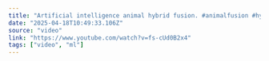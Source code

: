 ```yaml
---
title: "Artificial intelligence animal hybrid fusion. #animalfusion #hybrids #animals #fusion #shorts"
date: "2025-04-18T10:49:33.106Z"
source: "video"
link: "https://www.youtube.com/watch?v=fs-cUd0B2x4"
tags: ["video", "ml"]
---
```



